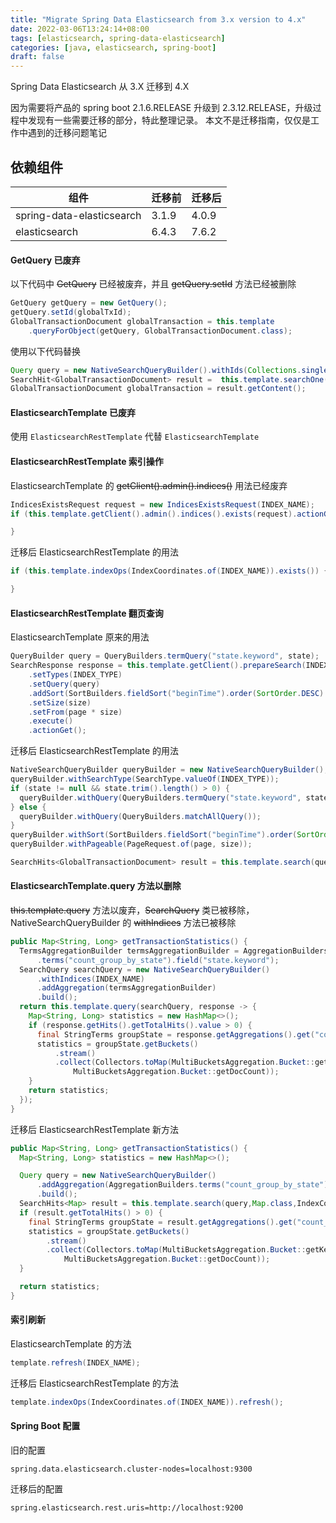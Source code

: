 ```yaml
---
title: "Migrate Spring Data Elasticsearch from 3.x version to 4.x"
date: 2022-03-06T13:24:14+08:00
tags: [elasticsearch, spring-data-elasticsearch]
categories: [java, elasticsearch, spring-boot]
draft: false
---
```


Spring Data Elasticsearch 从 3.X 迁移到 4.X

因为需要将产品的 spring boot 2.1.6.RELEASE 升级到 2.3.12.RELEASE，升级过程中发现有一些需要迁移的部分，特此整理记录。
本文不是迁移指南，仅仅是工作中遇到的迁移问题笔记

## 依赖组件

| 组件 | 迁移前 | 迁移后 |
| ---- | ---- | ---- |
| spring-data-elasticsearch | 3.1.9 | 4.0.9 |
| elasticsearch | 6.4.3 | 7.6.2 |

#### GetQuery 已废弃

以下代码中 ~~GetQuery~~ 已经被废弃，并且 ~~getQuery.setId~~ 方法已经被删除

```java
GetQuery getQuery = new GetQuery();
getQuery.setId(globalTxId);
GlobalTransactionDocument globalTransaction = this.template
    .queryForObject(getQuery, GlobalTransactionDocument.class);
```   

使用以下代码替换

```java
Query query = new NativeSearchQueryBuilder().withIds(Collections.singletonList(globalTxId)).build();
SearchHit<GlobalTransactionDocument> result =  this.template.searchOne(query, GlobalTransactionDocument.class);
GlobalTransactionDocument globalTransaction = result.getContent();
```

#### ElasticsearchTemplate 已废弃

使用 `ElasticsearchRestTemplate` 代替 `ElasticsearchTemplate`

#### ElasticsearchRestTemplate 索引操作

ElasticsearchTemplate 的 ~~getClient().admin().indices()~~ 用法已经废弃

```java
IndicesExistsRequest request = new IndicesExistsRequest(INDEX_NAME);
if (this.template.getClient().admin().indices().exists(request).actionGet().isExists()) {

}
```

迁移后 ElasticsearchRestTemplate 的用法

```java
if (this.template.indexOps(IndexCoordinates.of(INDEX_NAME)).exists()) {

}
```

#### ElasticsearchRestTemplate 翻页查询

ElasticsearchTemplate 原来的用法

```java
QueryBuilder query = QueryBuilders.termQuery("state.keyword", state);
SearchResponse response = this.template.getClient().prepareSearch(INDEX_NAME)
    .setTypes(INDEX_TYPE)
    .setQuery(query)
    .addSort(SortBuilders.fieldSort("beginTime").order(SortOrder.DESC).unmappedType("date"))
    .setSize(size)
    .setFrom(page * size)
    .execute()
    .actionGet();
```    

迁移后 ElasticsearchRestTemplate 的用法

```java
NativeSearchQueryBuilder queryBuilder = new NativeSearchQueryBuilder();
queryBuilder.withSearchType(SearchType.valueOf(INDEX_TYPE));
if (state != null && state.trim().length() > 0) {
  queryBuilder.withQuery(QueryBuilders.termQuery("state.keyword", state));
} else {
  queryBuilder.withQuery(QueryBuilders.matchAllQuery());
}
queryBuilder.withSort(SortBuilders.fieldSort("beginTime").order(SortOrder.DESC).unmappedType("date"));
queryBuilder.withPageable(PageRequest.of(page, size));

SearchHits<GlobalTransactionDocument> result = this.template.search(queryBuilder.build(), GlobalTransactionDocument.class);
```

#### ElasticsearchTemplate.query 方法以删除

~~this.template.query~~ 方法以废弃，~~SearchQuery~~ 类已被移除，NativeSearchQueryBuilder 的 ~~withIndices~~ 方法已被移除

```java
public Map<String, Long> getTransactionStatistics() {
  TermsAggregationBuilder termsAggregationBuilder = AggregationBuilders
      .terms("count_group_by_state").field("state.keyword");
  SearchQuery searchQuery = new NativeSearchQueryBuilder()
      .withIndices(INDEX_NAME)
      .addAggregation(termsAggregationBuilder)
      .build();
  return this.template.query(searchQuery, response -> {
    Map<String, Long> statistics = new HashMap<>();
    if (response.getHits().getTotalHits().value > 0) {
      final StringTerms groupState = response.getAggregations().get("count_group_by_state");
      statistics = groupState.getBuckets()
          .stream()
          .collect(Collectors.toMap(MultiBucketsAggregation.Bucket::getKeyAsString,
              MultiBucketsAggregation.Bucket::getDocCount));
    }
    return statistics;
  });
}
```

迁移后 ElasticsearchRestTemplate 新方法

```java
public Map<String, Long> getTransactionStatistics() {
  Map<String, Long> statistics = new HashMap<>();

  Query query = new NativeSearchQueryBuilder()
      .addAggregation(AggregationBuilders.terms("count_group_by_state").field("state.keyword"))
      .build();
  SearchHits<Map> result = this.template.search(query,Map.class,IndexCoordinates.of(INDEX_NAME));
  if (result.getTotalHits() > 0) {
    final StringTerms groupState = result.getAggregations().get("count_group_by_state");
    statistics = groupState.getBuckets()
        .stream()
        .collect(Collectors.toMap(MultiBucketsAggregation.Bucket::getKeyAsString,
            MultiBucketsAggregation.Bucket::getDocCount));
  }

  return statistics;
}
```

#### 索引刷新

ElasticsearchTemplate 的方法

```java
template.refresh(INDEX_NAME);
```

迁移后 ElasticsearchRestTemplate 的方法

```java
template.indexOps(IndexCoordinates.of(INDEX_NAME)).refresh();
```

#### Spring Boot 配置

旧的配置

```properties
spring.data.elasticsearch.cluster-nodes=localhost:9300
```

迁移后的配置

```properties
spring.elasticsearch.rest.uris=http://localhost:9200
```
